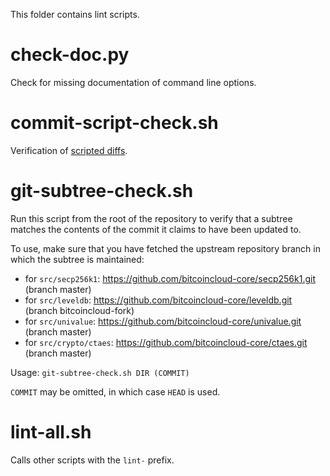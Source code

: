 This folder contains lint scripts.

check-doc.py
============
Check for missing documentation of command line options.

commit-script-check.sh
======================
Verification of [scripted diffs](/doc/developer-notes.md#scripted-diffs).

git-subtree-check.sh
====================
Run this script from the root of the repository to verify that a subtree matches the contents of
the commit it claims to have been updated to.

To use, make sure that you have fetched the upstream repository branch in which the subtree is
maintained:
* for `src/secp256k1`: https://github.com/bitcoincloud-core/secp256k1.git (branch master)
* for `src/leveldb`: https://github.com/bitcoincloud-core/leveldb.git (branch bitcoincloud-fork)
* for `src/univalue`: https://github.com/bitcoincloud-core/univalue.git (branch master)
* for `src/crypto/ctaes`: https://github.com/bitcoincloud-core/ctaes.git (branch master)

Usage: `git-subtree-check.sh DIR (COMMIT)`

`COMMIT` may be omitted, in which case `HEAD` is used.

lint-all.sh
===========
Calls other scripts with the `lint-` prefix.

